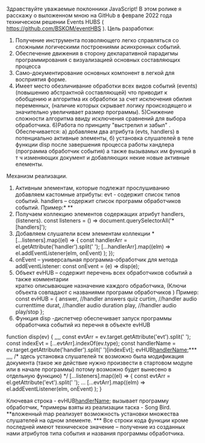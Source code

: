 Здравствуйте уважаемые поклонники JavaScript!
В этом ролике я расскажу о выложенном мною на GitHub в феврале 2022 года техническом решении Events HUBS ( https://github.com/BSKOM/eventHBS ).
Цель разработки:
1) Получение инструмента позволяющего легко справляться со сложными логическими построениями асинхронных событий.
2) Обеспечение движения в сторону декларативной парадигмы программирования с визуализацией основных составляющих процесса
3) Само-документирование основных компонент в легкой для восприятия форме.
4) Имеет место обезличивание обработки всех видов событий (events) (повышению абстрактной составляющей) что приводит к обобщению и алгоритма их обработки за счет
исключения обилия переменных, (наличие которых скрывает логику происходящего и значительно увеличивает размер программы). 
5)Снижение сложности алгоритма ввиду исключения сравнений для выбора обработчика.
6)Работа по принципу "выстрелил и забыл" . Обеспечивается: 
  а) добавляем два атрибута (evts, handlers) в потенциально активные элементы,
  б) установка слушателей в теле функции disp после завершения процесса работы хандлера (программа обработчик события) а также вызывамых им функций в т ч изменяющих документ и добавляющих некие новые активные елементы.

Механизм реализации.

1)	Активным элементам, которые подлежат прослушиванию добавляем кастомные атрибуты:
evt - содержит список типов событий.
handlers – содержит список программ обработчиков событий.
Пример:*
<audio hidden="" handlers="durat curtim" evt="loadedmetadata timeupdate"  id="songc"></audio>**
2)	Получаем коллекцию элементов содержащих атрибут handlers, 
(listeners).
const listeners = () => document.querySelectorAll('*[handlers]');
3)	Добавляем слушатели всем элементам коллекции *
[...listeners].map((el) => {
      const handlerArr = el.getAttribute('handler').split(' ');
      [...handlerArr].map((elm) => el.addEventListener(elm, onEvent) );
    });
4)	onEvent – универсальная программа-обработчик для  метода addEventListener:
  const onEvent = (e) => disp(e);
5)	Объект evHUB – содержит перечень всех обработчиков событий а также   комментарии  
    кратко  описывающие назначение каждого обработчика, (Ключи объекта совпадают 
    с названиями программ обработчиков )
  Пример:
  const evHUB = {
    answer,    //handler answers quiz
    curtim,    //handler audio currenttime
    durat,     //handler audio duration
    play,      //handler audio play/stop
  };
6)	Функция disp -диспетчер обеспечивает запуск программы обработчика событий из перечня в объекте evHUB

function disp(ev) {
,,,,
  const evtArr = ev.target.getAttribute('evt').split(' ');
  const indexEvt = [...evtArr].indexOf(ev.type);
  const handlerName = ev.target.getAttribute('handler').split(' ')[indexEvt];
  evHUB[handlerName](ev);***
,,,,
  /* здесь установка слушателей тк возможно была модификация документа
  (такое же действие нужно произвести в стартовом модуле или в начале программы)
  потому возможно будет вынесено в отдельную функцию) */
    [...listeners].map((el) => {
    const evtArr = el.getAttribute('evt').split(' ');
...
    [...evtArr].map((elm) => el.addEventListener(elm, onEvent) );
}

Ключевая строка - evHUB[handlerName](ev);
 вызывает программу обработчик,
*примеры взяты из реализации таска - Song Bird.
**вложенный map реализует возможность установки множества слушателей на одном элементе.
*** Все строки кода функции кроме последней имеют техническое значение – получение из созданных нами атрибутов типа события и названия программы обработчика.

